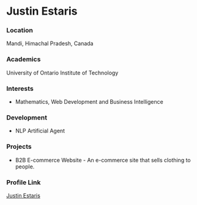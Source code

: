 # Justin Estaris

### Location

Mandi, Himachal Pradesh, Canada

### Academics

University of Ontario Institute of Technology

### Interests

- Mathematics, Web Development and Business Intelligence

### Development

- NLP Artificial Agent

### Projects

- B2B E-commerce Website - An e-commerce site that sells clothing to people.

### Profile Link

[Justin Estaris](https://github.com/JustinEstaris)
